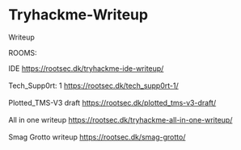 # Tryhackme-Writeup
Writeup 

ROOMS:

IDE 
https://rootsec.dk/tryhackme-ide-writeup/
<br>
<br>
Tech_Supp0rt: 1
https://rootsec.dk/tech_supp0rt-1/
<br>
<br>
Plotted_TMS-V3 draft
https://rootsec.dk/plotted_tms-v3-draft/
<br>
<br>
All in one writeup
https://rootsec.dk/tryhackme-all-in-one-writeup/
<br>
<br>
Smag Grotto writeup
https://rootsec.dk/smag-grotto/


